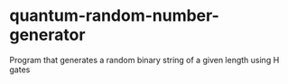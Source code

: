 # quantum-random-number-generator
Program that generates a random binary string of a given length using H gates
